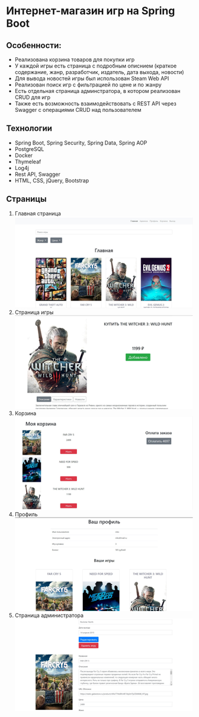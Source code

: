# Интернет-магазин игр на Spring Boot

## Особенности:
- Реализована корзина товаров для покупки игр
- У каждой игры есть страница с подробным описнием (краткое содержание, жанр, разработчик, издатель, дата выхода, новости)
- Для вывода новостей игры был использован Steam Web API
- Реализован поиск игр с фильтрацией по цене и по жанру
- Есть отдельная страница админстратора, в котором реализован CRUD для игр
- Также есть возможность взаимодействовать с REST API через Swagger с операциями CRUD над пользователем

## Технологии

- Spring Boot, Spring Security, Spring Data, Spring AOP
- PostgreSQL
- Docker
- Thymeleaf
- Log4j
- Rest API, Swagger
- HTML, CSS, jQuery, Bootstrap

## Страницы

1.	Главная страница
![Error](https://github.com/Iowa28/Spring-Gameshop-Project/blob/main/screenshots/main.jpg)
2.	Страница игры
![Error](https://github.com/Iowa28/Spring-Gameshop-Project/blob/main/screenshots/game.jpg)
3.	Корзина
![Error](https://github.com/Iowa28/Spring-Gameshop-Project/blob/main/screenshots/basket.jpg)
4.	Профиль
![Error](https://github.com/Iowa28/Spring-Gameshop-Project/blob/main/screenshots/profile.jpg)
5.	Страница администратора
![Error](https://github.com/Iowa28/Spring-Gameshop-Project/blob/main/screenshots/admin.jpg)